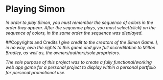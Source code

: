 # Playing Simon

*In order to play Simon, you must remember the sequence of colors in the order they appear. After the sequence plays, you must select(click) on the sequence of colors, in the same order the sequence was displayed.*




##Copyrights and Credits
*I give credit to the creators of the Simon Game. I, in no way, own the rights to this game and give full accreditation to Milton Bradley, as well as, the owners/authors/sole proprietors.* 

*The sole purpose of this project was to create a fully functional/working web app game for a personal project to display within a personal portfolio for personal promotional use.*
